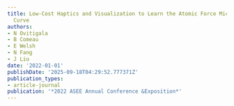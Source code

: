 ```yaml
---
title: Low-Cost Haptics and Visualization to Learn the Atomic Force Microscope Force-Distance
  Curve
authors:
- N Ovitigala
- B Comeau
- E Welsh
- N Fang
- J Liu
date: '2022-01-01'
publishDate: '2025-09-18T04:29:52.777371Z'
publication_types:
- article-journal
publication: '*2022 ASEE Annual Conference &Exposition*'
---
```

